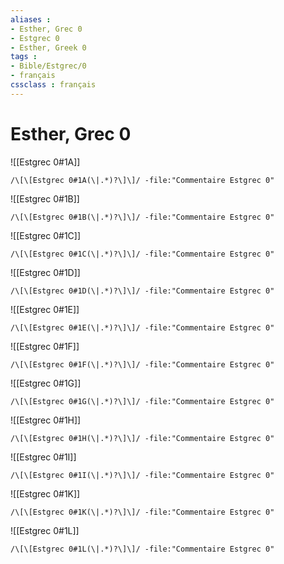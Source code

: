 ```yaml
---
aliases : 
- Esther, Grec 0
- Estgrec 0
- Esther, Greek 0
tags : 
- Bible/Estgrec/0
- français
cssclass : français
---
```


# Esther, Grec 0

![[Estgrec 0#1A]]

```query
/\[\[Estgrec 0#1A(\|.*)?\]\]/ -file:"Commentaire Estgrec 0"
```

![[Estgrec 0#1B]]

```query
/\[\[Estgrec 0#1B(\|.*)?\]\]/ -file:"Commentaire Estgrec 0"
```

![[Estgrec 0#1C]]

```query
/\[\[Estgrec 0#1C(\|.*)?\]\]/ -file:"Commentaire Estgrec 0"
```

![[Estgrec 0#1D]]

```query
/\[\[Estgrec 0#1D(\|.*)?\]\]/ -file:"Commentaire Estgrec 0"
```

![[Estgrec 0#1E]]

```query
/\[\[Estgrec 0#1E(\|.*)?\]\]/ -file:"Commentaire Estgrec 0"
```

![[Estgrec 0#1F]]

```query
/\[\[Estgrec 0#1F(\|.*)?\]\]/ -file:"Commentaire Estgrec 0"
```

![[Estgrec 0#1G]]

```query
/\[\[Estgrec 0#1G(\|.*)?\]\]/ -file:"Commentaire Estgrec 0"
```

![[Estgrec 0#1H]]

```query
/\[\[Estgrec 0#1H(\|.*)?\]\]/ -file:"Commentaire Estgrec 0"
```

![[Estgrec 0#1I]]

```query
/\[\[Estgrec 0#1I(\|.*)?\]\]/ -file:"Commentaire Estgrec 0"
```

![[Estgrec 0#1K]]

```query
/\[\[Estgrec 0#1K(\|.*)?\]\]/ -file:"Commentaire Estgrec 0"
```

![[Estgrec 0#1L]]

```query
/\[\[Estgrec 0#1L(\|.*)?\]\]/ -file:"Commentaire Estgrec 0"
```

